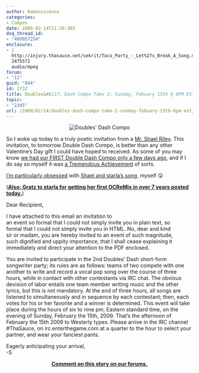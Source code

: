 ```yaml
---
author: Ramaniscence
categories:
- Compos
date: 2009-02-14T11:26:30Z
dsq_thread_id:
- "409957254"
enclosure:
- |
  http://injury.thasauce.net/sekrit/Taco_Party_-_Let%27s_Break_A_Song.mp3
  2475572
  audio/mpeg
forum:
- "12"
guid: "844"
id: 1732
title: Doubles&#8217; Dash Compo Take 2; Sunday, Febuary 15th @ 6PM EST
topic:
- "2345"
url: /2009/02/14/doubles-dash-compo-take-2-sunday-febuary-15th-6pm-est/
---
```


<div align="center">
  <img border="0" src="images/newsMisc/ddcompo.png" alt="Doubles' Dash Compo" />
</div>

So I woke up today to a truly poetic invitation from a <a href="http://shaelriley.com" target="_blank">Mr. Shael Riley</a>. This invitation, to tomorrow Double Dash Compo, is better than any other Valentine&#8217;s Day gift I could have hoped to received. As some of you may know <a target="_blank" href="modules.php?name=News&#038;file=article&#038;sid=843">we had our FIRST Double Dash Compo only a few days ago</a>, and if I do say so myself it was <a href="http://remix.thasauce.net/sml2" target="_blank">a Tremendous Achievement</a> of sorts. 

<a href="http://www.last.fm/user/sgtrama/tracks" target="_blank">I&#8217;m particularly obsessed</a> with <a href="http://injury.thasauce.net/sekrit/Taco_Party_-_Let%27s_Break_A_Song.mp3" target="_blank">Shael and starla&#8217;s song</a>, myself 😮

(<a target="_self" href="http://www.ocremix.org/remix/OCR01806/"><strong>Also: Gratz to starla for getting her first OCReMix in over 7 years posted today.</strong></a>)

<div class="quoted-text">
  Dear Recipient,</p> 
  
  <p>
    I have attached to this email an invitation to<br /> an event so formal that I could not simply invite you in plain text, so<br /> formal that I could not simply invite you in HTML. No, dear and kind<br /> sir or madam, you are hereby invited to an event of such magnitude,<br /> such dignified and uppity importance, that I shall cease explaining it<br /> immediately and direct your attention to the PDF enclosed.
  </p>
  
  <p>
    You are invited to participate in the 2nd Doubles&#8217; Dash short-form songwriter party; its rules are as follows: teams of two compete with one another to write and record a vocal pop song over the course of three hours, while in contact with other contestants via IRC chat. The obvious devision of labor entails one team member writing music and the other lyrics, but this is not mandatory. At the end of three hours, all songs are listened to simultaneously and in sequence by each contestant; then, each votes for his or her favorite and a winner is determined. This event will take place during the hours of six to nine pm, Eastern standard time, on the evening of Sunday, February the 15th, 2009. That&#8217;s the afternoon of February the 15th 2009 to Westerly types. Please arrive in the IRC channel #ThaSauce, on irc.enterthegame.com at a quarter to the hour to select your partner, and wear your fanciest pants.
  </p>
  
  <p>
    Eagerly anticipating your arrival,<br /> -S
  </p>
</div>

<div align="center">
  <strong><a href="http://forums.thasauce.net/viewtopic.php?t=1860">Comment on this story on our forums.</a></strong>
</div>